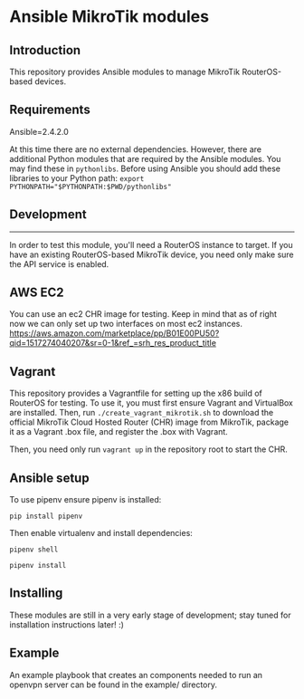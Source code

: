 Ansible MikroTik modules
========================

Introduction
------------

This repository provides Ansible modules to manage MikroTik RouterOS-based
devices.

Requirements
------------

Ansible=2.4.2.0

At this time there are no external dependencies. However, there are additional
Python modules that are required by the Ansible modules. You may find these in
`pythonlibs`. Before using Ansible you should add these libraries to your
Python path:
`export PYTHONPATH="$PYTHONPATH:$PWD/pythonlibs"`

Development
-----------
-----------

In order to test this module, you'll need a RouterOS instance to target. If you
have an existing RouterOS-based MikroTik device, you need only make sure the
API service is enabled.

AWS EC2
-------
You can use an ec2 CHR image for testing. Keep in mind that as of right now we can only set up two interfaces on most ec2 instances.
https://aws.amazon.com/marketplace/pp/B01E00PU50?qid=1517274040207&sr=0-1&ref_=srh_res_product_title

Vagrant
-------
This repository provides a Vagrantfile for setting up the x86 build
of RouterOS for testing. To use it, you must first ensure Vagrant and
VirtualBox are installed. Then, run `./create_vagrant_mikrotik.sh` to download
the official MikroTik Cloud Hosted Router (CHR) image from MikroTik, package
it as a Vagrant .box file, and register the .box with Vagrant.

Then, you need only run `vagrant up` in the repository root to start the CHR.

Ansible setup
------------

To use pipenv ensure pipenv is installed:

`pip install pipenv`

Then enable virtualenv and install dependencies:

`pipenv shell`

`pipenv install`

Installing
----------

These modules are still in a very early stage of development; stay tuned for
installation instructions later! :)

Example
-------

An example playbook that creates an components needed to run an openvpn server can be found in the example/ directory.

